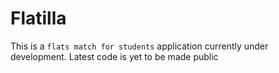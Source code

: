 # Flatilla
This is a `flats match for students` application currently under development. Latest code is yet to be made public
